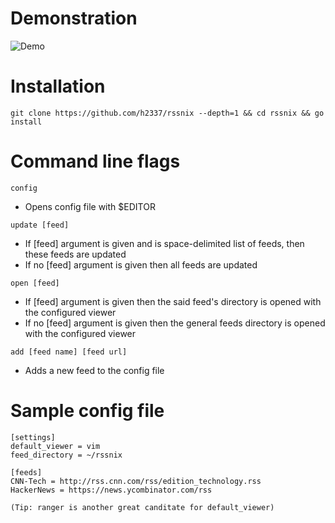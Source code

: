 # Demonstration

![Demo](https://raw.githubusercontent.com/h2337/file-hosting/master/rssnix-demo.gif?raw=true)

# Installation

`git clone https://github.com/h2337/rssnix --depth=1 && cd rssnix && go install`

# Command line flags

`config`
- Opens config file with $EDITOR

`update [feed]`
- If [feed] argument is given and is space-delimited list of feeds, then these feeds are updated
- If no [feed] argument is given then all feeds are updated

`open [feed]`
- If [feed] argument is given then the said feed's directory is opened with the configured viewer
- If no [feed] argument is given then the general feeds directory is opened with the configured viewer

`add [feed name] [feed url]`
- Adds a new feed to the config file

# Sample config file

```
[settings]
default_viewer = vim
feed_directory = ~/rssnix

[feeds]
CNN-Tech = http://rss.cnn.com/rss/edition_technology.rss
HackerNews = https://news.ycombinator.com/rss

(Tip: ranger is another great canditate for default_viewer)
```
